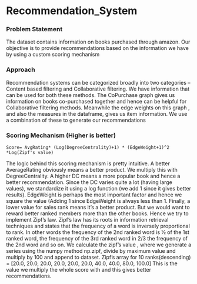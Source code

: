 # Recommendation_System

### Problem Statement
The dataset contains information on books purchased through amazon. Our objective is to provide recommendations based on the information we have by using a custom scoring mechanism

### Approach
Recommendation systems can be categorized broadly into two categories – Content based filtering and Collaborative filtering. We have information that can be used for both these methods. The CoPurchase graph gives us information on books co-purchased together and hence can be helpful for Collaborative filtering methods. Meanwhile the edge weights on this graph , and also the measures in the dataframe, gives us item information. We use a combination of these to generate our recommendations

### Scoring Mechanism (Higher is better)
`Score= AvgRating* (Log(DegreeCentrality)+1) * (EdgeWeight+1)^2 *Log(Zipf's value)`

The logic behind this scoring mechanism is pretty intuitive.
A better AverageRating obviously means a better product. We multiply this with DegreeCentrality. A higher DC means a more popular book and hence a better recommendation. Since the DC varies quite a lot (having large values), we standardize it using a log function (we add 1 since it gives better results). EdgeWeight is perhaps the most important factor and hence we square the value (Adding 1 since EdgeWeight is always less than 1. Finally, a lower value for sales rank means it’s a better product. But we would want to reward better ranked members more than the other books. Hence we try to implement Zipf’s law.
Zipf’s law has its roots in information retrieval techniques and states that the frequency of a word is inversely proportional to rank. In other words the frequency of the 2nd ranked word is ½ of the 1st ranked word, the frequency of the 3rd ranked word in 2/3 the frequency of the 2nd word and so on. We calculate the zipf’s value , where we generate a series using the numpy method np.zipf, divide by maximum value and multiply by 100 and append to dataset.
Zipf’s array for 10 ranks(descending) = [20.0, 20.0, 20.0, 20.0, 20.0, 20.0, 40.0, 40.0, 80.0, 100.0]
This is the value we multiply the whole score with and this gives better recommendations.
